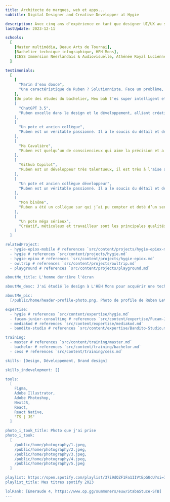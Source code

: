 ```yaml
---
title: Architecte de marques, web et apps...
subtitle: Digital Designer and Creative Developper at Hygie

description: Avec cinq ans d'expérience en tant que designer UI/UX au sein d'une société de développement logiciel, j'ai allié mes compétences issues d'un bachelier technique et d'un master en arts. Mon parcours académique et professionnel converge pour créer des interfaces utilisateur performantes et esthétiques.
lastUpdate: 2023-12-11

schools:
  [
    [Master multimédia, Beaux Arts de Tournai],
    [Bachelier technique infographique, HEH Mons],
    [CESS Immersion Néerlandais & Audiovisuelle, Athénée Royal Lucienne Tellier]
  ]

testimonials:
  [
    [
      "Marin d'eau douce",
      "Une caractéristique de Ruben ? Solutionniste. Face un problème, il cherche des solutions dans la collectivité. Personne ayant un esprit d'équipe et prône le bien être de chacun"
    ],
    [Un pote des études du bachelier, Heu bah t'es super intelligent et pro],
    [
      "ChatGPT 3.5",
      "Ruben excelle dans le design et le développement, alliant créativité exceptionnelle et expertise technique remarquable."
    ],
    [
      "Un pote et ancien collègue",
      "Ruben est un véritable passionné. Il a le soucis du détail et de fournir un travail réfléchi et fini. J'ai réellement apprécié de travailler avec lui."
    ],
    [
      "Ma Cavalière",
      "Ruben est quelqu’un de consciencieux qui aime la précision et a le sens du détail. Il cherche la perfection (même parfois un peu trop), est minutieux et persévérant."
    ],
    [
      "Github Copilot",
      "Ruben est un développeur très talentueux, il est très à l'aise avec les technologies web et mobiles. Il est très créatif et a toujours de bonnes idées pour améliorer les projets sur lesquels il travaille."
    ],
    [
      "Un pote et ancien collègue développeur",
      "Ruben est un véritable passionné. Il a le soucis du détail et de fournir un travail réfléchi et fini. J'ai réellement apprécié de travailler avec lui."
    ],
    [
      "Mon binôme",
      "Ruben a été un collègue sur qui j’ai pu compter et doté d’un sens critique. Il apprend très vite et est d’une grand réactivité"
    ],
    [
      "Un pote méga sérieux",
      "Créatif, méticuleux et travailleur sont les principales qualités que vous retrouvez chez Ruben."
    ]
  ]

relatedProject:
  - hygie-epiox-mobile # references `src/content/projects/hygie-epiox-mobile.md`
  - hygie # references `src/content/projects/hygie.md`
  - hygie-epiox # references `src/content/projects/hygie-epiox.md`
  - owltrip # references `src/content/projects/owltrip.md`
  - playground # references `src/content/projects/playground.md`

aboutMe_title: L'homme derrière l'écran

aboutMe_desc: J'ai étudié le design à L'HEH Mons pour acquérir une technique et mon master au Beaux Arts de Tournai pour développer ma Créativité. J'ai eu la chance de travailler dans une société de développement logiciel en tant que designer UI/UX. C'est là que j'ai pu affiner mes compétences en design tout en apprenant les ficelles du développement. Un mix parfait pour mon évolution vers le rôle de Product Designer.

aboutMe_pic:
  [/public/home/header-profile-photo.png, Photo de profile de Ruben Letist]

expertise:
  - hygie # references `src/content/expertise/hygie.md`
  - fucam-junior-consulting # references `src/content/expertise/Fucam-Junior-Consulting.md`
  - mediakod # references `src/content/expertise/mediakod.md`
  - bandito-studio # references `src/content/expertise/Bandito-Studio.md`

training:
  - master # references `src/content/training/master.md`
  - bachelor # references `src/content/training/bachelor.md`
  - cess # references `src/content/training/cess.md`

skills: [Design, Développement, Brand design]

skills_indevelopment: []

tools:
  [
    Figma,
    Adobe Illustrator,
    Adobe Photoshop,
    NextJS,
    React,
    React Native,
    "TS | JS"
  ]

photo_i_took_title: Photo que j'ai prise
photo_i_took:
  [
    /public/home/photography/1.jpeg,
    /public/home/photography/2.jpeg,
    /public/home/photography/3.jpeg,
    /public/home/photography/4.jpeg,
    /public/home/photography/5.jpeg
  ]

playlist: https://open.spotify.com/playlist/37i9dQZF1Fa1IIVtEpGUcU?si=799210fdbd7d4146
playlist_title: Mes titres spotify 2023

lolRank: [Emeraude 4, https://www.op.gg/summoners/euw/StabaStuce-STB]
---
```

